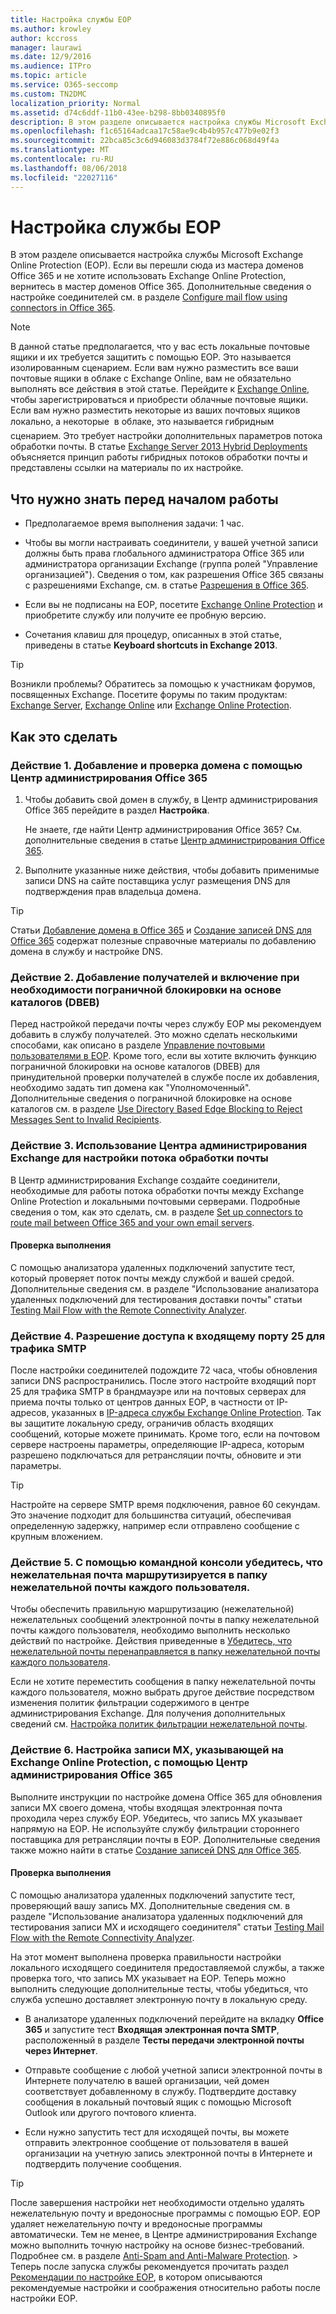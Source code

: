 ```yaml
---
title: Настройка службы EOP
ms.author: krowley
author: kccross
manager: laurawi
ms.date: 12/9/2016
ms.audience: ITPro
ms.topic: article
ms.service: O365-seccomp
ms.custom: TN2DMC
localization_priority: Normal
ms.assetid: d74c6ddf-11b0-43ee-b298-8bb0340895f0
description: В этом разделе описывается настройка службы Microsoft Exchange Online Protection (EOP). Если вы перешли сюда из мастера доменов Office 365 и не хотите использовать Exchange Online Protection, вернитесь в мастер доменов Office 365. Дополнительные сведения о настройке соединителей см. в разделе Configure mail flow using connectors in Office 365.
ms.openlocfilehash: f1c65164adcaa17c58ae9c4b4b957c477b9e02f3
ms.sourcegitcommit: 22bca85c3c6d946083d3784f72e886c068d49f4a
ms.translationtype: MT
ms.contentlocale: ru-RU
ms.lasthandoff: 08/06/2018
ms.locfileid: "22027116"
---
```

# <a name="set-up-your-eop-service"></a>Настройка службы EOP

В этом разделе описывается настройка службы Microsoft Exchange Online Protection (EOP). Если вы перешли сюда из мастера доменов Office 365 и не хотите использовать Exchange Online Protection, вернитесь в мастер доменов Office 365. Дополнительные сведения о настройке соединителей см. в разделе [Configure mail flow using connectors in Office 365](http://technet.microsoft.com/library/854b5a50-4462-4836-a092-37e208d29624.aspx).
  
> [!NOTE]
> В данной статье предполагается, что у вас есть локальные почтовые ящики и их требуется защитить с помощью EOP. Это называется изолированным сценарием. Если вам нужно разместить все ваши почтовые ящики в облаке с Exchange Online, вам не обязательно выполнять все действия в этой статье. Перейдите к [Exchange Online](https://go.microsoft.com/fwlink/p/?LinkId=286312), чтобы зарегистрироваться и приобрести облачные почтовые ящики. Если вам нужно разместить некоторые из ваших почтовых ящиков локально, а некоторые  в облаке, это называется гибридным сценарием. Это требует настройки дополнительных параметров потока обработки почты. В статье [Exchange Server 2013 Hybrid Deployments](http://technet.microsoft.com/library/59e32000-4fcf-417f-a491-f1d8f9aeef9b.aspx) объясняется принцип работы гибридных потоков обработки почты и представлены ссылки на материалы по их настройке. 
  
## <a name="what-do-you-need-to-know-before-you-begin"></a>Что нужно знать перед началом работы

- Предполагаемое время выполнения задачи: 1 час.
    
- Чтобы вы могли настраивать соединители, у вашей учетной записи должны быть права глобального администратора Office 365 или администратора организации Exchange (группа ролей "Управление организацией"). Сведения о том, как разрешения Office 365 связаны с разрешениями Exchange, см. в статье [Разрешения в Office 365](https://go.microsoft.com/fwlink/p/?LinkID=335814).
    
- Если вы не подписаны на EOP, посетите [Exchange Online Protection](https://go.microsoft.com/fwlink/p/?LinkId=282660) и приобретите службу или получите ее пробную версию. 
    
- Сочетания клавиш для процедур, описанных в этой статье, приведены в статье **Keyboard shortcuts in Exchange 2013**.
    
> [!TIP]
> Возникли проблемы? Обратитесь за помощью к участникам форумов, посвященных Exchange. Посетите форумы по таким продуктам: [Exchange Server](https://go.microsoft.com/fwlink/p/?linkId=60612), [Exchange Online](https://go.microsoft.com/fwlink/p/?linkId=267542) или [Exchange Online Protection](https://go.microsoft.com/fwlink/p/?linkId=285351). 
  
## <a name="how-do-you-do-this"></a>Как это сделать

### <a name="step-1-use-the-office-365-admin-center-to-add-and-verify-your-domain"></a>Действие 1. Добавление и проверка домена с помощью Центр администрирования Office 365

1. Чтобы добавить свой домен в службу, в Центр администрирования Office 365 перейдите в раздел **Настройка**. 
    
    Не знаете, где найти Центр администрирования Office 365? См. дополнительные сведения в статье [Центр администрирования Office 365](https://go.microsoft.com/fwlink/p/?LinkId=521888).
    
2. Выполните указанные ниже действия, чтобы добавить применимые записи DNS на сайте поставщика услуг размещения DNS для подтверждения прав владельца домена.
    
> [!TIP]
> Статьи [Добавление домена в Office 365](https://go.microsoft.com/fwlink/p/?LinkId=282303) и [Создание записей DNS для Office 365](https://go.microsoft.com/fwlink/p/?LinkId=304219) содержат полезные справочные материалы по добавлению домена в службу и настройке DNS. 
  
### <a name="step-2-add-recipients-and-optionally-enable-dbeb"></a>Действие 2. Добавление получателей и включение при необходимости пограничной блокировки на основе каталогов (DBEB)

Перед настройкой передачи почты через службу EOP мы рекомендуем добавить в службу получателей. Это можно сделать несколькими способами, как описано в разделе [Управление почтовыми пользователями в EOP](manage-mail-users-in-eop.md). Кроме того, если вы хотите включить функцию пограничной блокировки на основе каталогов (DBEB) для принудительной проверки получателей в службе после их добавления, необходимо задать тип домена как "Уполномоченный". Дополнительные сведения о пограничной блокировке на основе каталогов см. в разделе [Use Directory Based Edge Blocking to Reject Messages Sent to Invalid Recipients](http://technet.microsoft.com/library/ca7b7416-92ed-40ad-abdb-695be46ea2e4.aspx).
  
### <a name="step-3-use-the-eac-to-set-up-mail-flow"></a>Действие 3. Использование Центра администрирования Exchange для настройки потока обработки почты

В Центр администрирования Exchange создайте соединители, необходимые для работы потока обработки почты между Exchange Online Protection и локальными почтовыми серверами. Подробные сведения о том, как это сделать, см. в разделе [Set up connectors to route mail between Office 365 and your own email servers](http://technet.microsoft.com/library/2e93fd60-a5ef-4e64-8e62-2b862b2d1033.aspx).
  
#### <a name="how-do-you-know-this-task-worked"></a>Проверка выполнения

С помощью анализатора удаленных подключений запустите тест, который проверяет поток почты между службой и вашей средой. Дополнительные сведения см. в разделе "Использование анализатора удаленных подключений для тестирования доставки почты" статьи [Testing Mail Flow with the Remote Connectivity Analyzer](http://technet.microsoft.com/library/6c8c2964-d553-4329-8166-6e508dd63fa0.aspx).
  
### <a name="step-4-allow-inbound-port-25-smtp-access"></a>Действие 4. Разрешение доступа к входящему порту 25 для трафика SMTP

После настройки соединителей подождите 72 часа, чтобы обновления записи DNS распространились. После этого настройте входящий порт 25 для трафика SMTP в брандмауэре или на почтовых серверах для приема почты только от центров данных EOP, в частности от IP-адресов, указанных в [IP-адреса службы Exchange Online Protection](exchange-online-protection-ip-addresses.md). Так вы защитите локальную среду, ограничив область входящих сообщений, которые можете принимать. Кроме того, если на почтовом сервере настроены параметры, определяющие IP-адреса, которым разрешено подключаться для ретрансляции почты, обновите и эти параметры.
  
> [!TIP]
> Настройте на сервере SMTP время подключения, равное 60 секундам. Это значение подходит для большинства ситуаций, обеспечивая определенную задержку, например если отправлено сообщение с крупным вложением. 
  
### <a name="step-5-use-the-shell-to-ensure-that-spam-is-routed-to-each-users-junk-email-folder"></a>Действие 5. С помощью командной консоли убедитесь, что нежелательная почта маршрутизируется в папку нежелательной почты каждого пользователя.

Чтобы обеспечить правильную маршрутизацию (нежелательной) нежелательных сообщений электронной почты в папку нежелательной почты каждого пользователя, необходимо выполнить несколько действий по настройке. Действия приведенные в [Убедитесь, что нежелательной почты перенаправляется в папку нежелательной почты каждого пользователя](../ensure-that-spam-is-routed-to-each-user-s-junk-email-folder.md).
  
Если не хотите переместить сообщения в папку нежелательной почты каждого пользователя, можно выбрать другое действие посредством изменения политик фильтрации содержимого в центре администрирования Exchange. Для получения дополнительных сведений см. [Настройка политик фильтрации нежелательной почты](../configure-your-spam-filter-policies.md).
  
### <a name="step-6-use-the-office-365-admin-center-to-point-your-mx-record-to-eop"></a>Действие 6. Настройка записи MX, указывающей на Exchange Online Protection, с помощью Центр администрирования Office 365

Выполните инструкции по настройке домена Office 365 для обновления записи MX своего домена, чтобы входящая электронная почта проходила через службу EOP. Убедитесь, что запись MX указывает напрямую на EOP. Не используйте службу фильтрации стороннего поставщика для ретрансляции почты в EOP. Дополнительные сведения также можно найти в статье [Создание записей DNS для Office 365](https://go.microsoft.com/fwlink/p/?LinkId=304219).
  
#### <a name="how-do-you-know-this-task-worked"></a>Проверка выполнения

С помощью анализатора удаленных подключений запустите тест, проверяющий вашу запись MX. Дополнительные сведения см. в разделе "Использование анализатора удаленных подключений для тестирования записи MX и исходящего соединителя" статьи [Testing Mail Flow with the Remote Connectivity Analyzer](http://technet.microsoft.com/library/6c8c2964-d553-4329-8166-6e508dd63fa0.aspx). 
  
На этот момент выполнена проверка правильности настройки локального исходящего соединителя предоставляемой службы, а также проверка того, что запись MX указывает на EOP. Теперь можно выполнить следующие дополнительные тесты, чтобы убедиться, что служба успешно доставляет электронную почту в локальную среду.
  
- В анализаторе удаленных подключений перейдите на вкладку **Office 365** и запустите тест **Входящая электронная почта SMTP**, расположенный в разделе **Тесты передачи электронной почты через Интернет**. 
    
- Отправьте сообщение с любой учетной записи электронной почты в Интернете получателю в вашей организации, чей домен соответствует добавленному в службу. Подтвердите доставку сообщения в локальный почтовый ящик с помощью Microsoft Outlook или другого почтового клиента.
    
- Если нужно запустить тест для исходящей почты, вы можете отправить электронное сообщение от пользователя в вашей организации на учетную запись электронной почты в Интернете и подтвердить получение сообщения.
    
> [!TIP]
> После завершения настройки нет необходимости отдельно удалять нежелательную почту и вредоносные программы с помощью EOP. EOP удаляет нежелательную почту и вредоносные программы автоматически. Тем не менее, в Центре администрирования Exchange можно выполнить точную настройку на основе бизнес-требований. Подробнее см. в разделе [Anti-Spam and Anti-Malware Protection](http://technet.microsoft.com/library/93c6c227-7442-4293-b64d-ec8f15c928db.aspx). > Теперь после запуска службы рекомендуется прочитать раздел [Рекомендации по настройке EOP](best-practices-for-configuring-eop.md), в котором описываются рекомендуемые настройки и соображения относительно работы после настройки EOP. 
  

